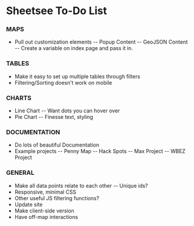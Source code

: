 # Sheetsee To-Do List

### MAPS
- Pull out customization elements
-- Popup Content
-- GeoJSON Content
-- Create a variable on index page and pass it in. 

### TABLES
- Make it easy to set up multiple tables through filters
- Filtering/Sorting doesn't work on mobile

### CHARTS
- Line Chart
-- Want dots you can hover over
- Pie Chart
-- Finesse text, styling

### DOCUMENTATION
- Do lots of beautiful Documentation
- Example projects
-- Penny Map
-- Hack Spots
-- Max Project
-- WBEZ Project

### GENERAL
- Make all data points relate to each other
-- Unique ids?	
- Responsive, minimal CSS
- Other useful JS filtering functions?
- Update site
- Make client-side version
- Have off-map interactions
